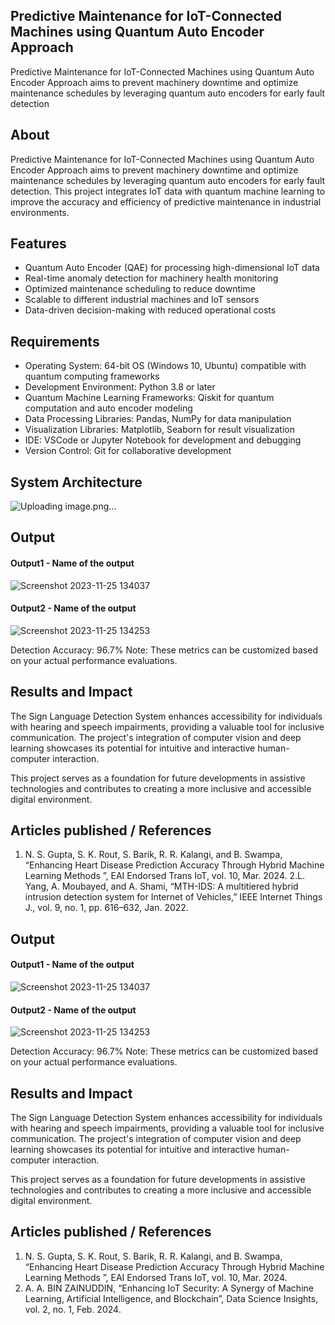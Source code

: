 ## Predictive Maintenance for IoT-Connected Machines using Quantum Auto Encoder Approach
Predictive Maintenance for IoT-Connected Machines using Quantum Auto Encoder Approach aims to prevent machinery downtime and optimize maintenance schedules by leveraging quantum auto encoders for early fault detection

## About
Predictive Maintenance for IoT-Connected Machines using Quantum Auto Encoder Approach aims to prevent machinery downtime and optimize maintenance schedules by leveraging quantum auto encoders for early fault detection. This project integrates IoT data with quantum machine learning to improve the accuracy and efficiency of predictive maintenance in industrial environments.  

## Features

- Quantum Auto Encoder (QAE) for processing high-dimensional IoT data
- Real-time anomaly detection for machinery health monitoring
- Optimized maintenance scheduling to reduce downtime
- Scalable to different industrial machines and IoT sensors
- Data-driven decision-making with reduced operational costs

## Requirements

* Operating System: 64-bit OS (Windows 10, Ubuntu) compatible with quantum computing frameworks
* Development Environment: Python 3.8 or later   
* Quantum Machine Learning Frameworks: Qiskit for quantum computation and auto encoder modeling
* Data Processing Libraries: Pandas, NumPy for data manipulation
* Visualization Libraries: Matplotlib, Seaborn for result visualization
* IDE: VSCode or Jupyter Notebook for development and debugging
* Version Control: Git for collaborative development

## System Architecture

 ![Uploading image.png…]()


## Output

<!--Embed the Output picture at respective places as shown below as shown below-->
#### Output1 - Name of the output

![Screenshot 2023-11-25 134037](https://github.com/<<yourusername>>/Hand-Gesture-Recognition-System/assets/75235455/8c2b6b5c-5ed2-4ec4-b18e-5b6625402c16)

#### Output2 - Name of the output
![Screenshot 2023-11-25 134253](https://github.com/<<yourusername>>/Hand-Gesture-Recognition-System/assets/75235455/5e05c981-05ca-4aaa-aea2-d918dcf25cb7)

Detection Accuracy: 96.7%
Note: These metrics can be customized based on your actual performance evaluations.


## Results and Impact
<!--Give the results and impact as shown below-->
The Sign Language Detection System enhances accessibility for individuals with hearing and speech impairments, providing a valuable tool for inclusive communication. The project's integration of computer vision and deep learning showcases its potential for intuitive and interactive human-computer interaction.

This project serves as a foundation for future developments in assistive technologies and contributes to creating a more inclusive and accessible digital environment.

## Articles published / References
1. N. S. Gupta, S. K. Rout, S. Barik, R. R. Kalangi, and B. Swampa, “Enhancing Heart Disease Prediction Accuracy Through Hybrid Machine Learning Methods ”, EAI Endorsed Trans IoT, vol. 10, Mar. 2024.
2.L. Yang, A. Moubayed, and A. Shami, “MTH-IDS: A multitiered hybrid intrusion detection system for Internet of Vehicles,” IEEE Internet Things J., vol. 9, no. 1, pp. 616–632, Jan. 2022.






## Output

<!--Embed the Output picture at respective places as shown below as shown below-->
#### Output1 - Name of the output

![Screenshot 2023-11-25 134037](https://github.com/<<yourusername>>/Hand-Gesture-Recognition-System/assets/75235455/8c2b6b5c-5ed2-4ec4-b18e-5b6625402c16)

#### Output2 - Name of the output
![Screenshot 2023-11-25 134253](https://github.com/<<yourusername>>/Hand-Gesture-Recognition-System/assets/75235455/5e05c981-05ca-4aaa-aea2-d918dcf25cb7)

Detection Accuracy: 96.7%
Note: These metrics can be customized based on your actual performance evaluations.


## Results and Impact
<!--Give the results and impact as shown below-->
The Sign Language Detection System enhances accessibility for individuals with hearing and speech impairments, providing a valuable tool for inclusive communication. The project's integration of computer vision and deep learning showcases its potential for intuitive and interactive human-computer interaction.

This project serves as a foundation for future developments in assistive technologies and contributes to creating a more inclusive and accessible digital environment.

## Articles published / References
1. N. S. Gupta, S. K. Rout, S. Barik, R. R. Kalangi, and B. Swampa, “Enhancing Heart Disease Prediction Accuracy Through Hybrid Machine Learning Methods ”, EAI Endorsed Trans IoT, vol. 10, Mar. 2024.
2. A. A. BIN ZAINUDDIN, “Enhancing IoT Security: A Synergy of Machine Learning, Artificial Intelligence, and Blockchain”, Data Science Insights, vol. 2, no. 1, Feb. 2024.




